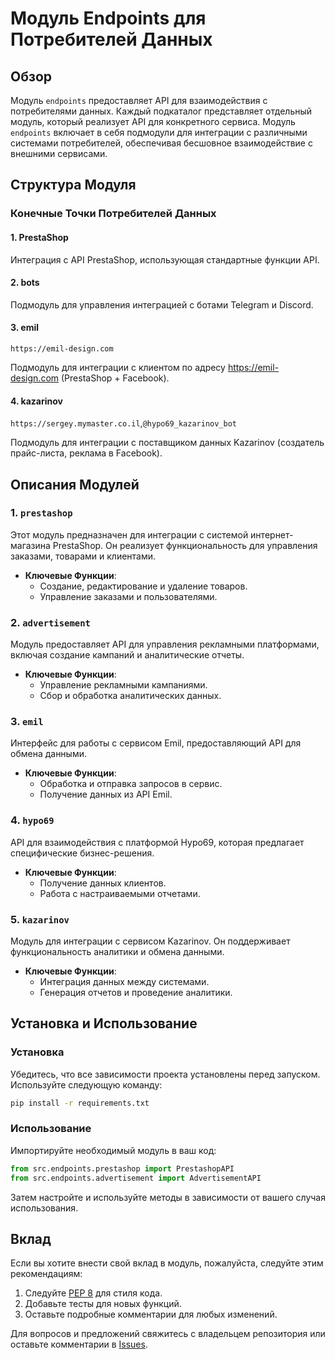 # Модуль Endpoints для Потребителей Данных

## Обзор

Модуль `endpoints` предоставляет API для взаимодействия с потребителями данных. 
Каждый подкаталог представляет отдельный модуль, который реализует API для конкретного сервиса. 
Модуль `endpoints` включает в себя подмодули для интеграции с различными системами потребителей, 
обеспечивая бесшовное взаимодействие с внешними сервисами.

## Структура Модуля

### Конечные Точки Потребителей Данных

#### 1. **PrestaShop**

Интеграция с API PrestaShop, использующая стандартные функции API.

#### 2. **bots**

Подмодуль для управления интеграцией с ботами Telegram и Discord.

#### 3. **emil**

`https://emil-design.com`

Подмодуль для интеграции с клиентом по адресу https://emil-design.com (PrestaShop + Facebook).

#### 4. **kazarinov**

`https://sergey.mymaster.co.il`,`@hypo69_kazarinov_bot`

Подмодуль для интеграции с поставщиком данных Kazarinov (создатель прайс-листа, реклама в Facebook).

## Описания Модулей

### 1. `prestashop`

Этот модуль предназначен для интеграции с системой интернет-магазина PrestaShop. 
Он реализует функциональность для управления заказами, товарами и клиентами.

- **Ключевые Функции**:
  - Создание, редактирование и удаление товаров.
  - Управление заказами и пользователями.

### 2. `advertisement`

Модуль предоставляет API для управления рекламными платформами, 
включая создание кампаний и аналитические отчеты.

- **Ключевые Функции**:
  - Управление рекламными кампаниями.
  - Сбор и обработка аналитических данных.

### 3. `emil`

Интерфейс для работы с сервисом Emil, предоставляющий API для обмена данными.

- **Ключевые Функции**:
  - Обработка и отправка запросов в сервис.
  - Получение данных из API Emil.

### 4. `hypo69`

API для взаимодействия с платформой Hypo69, которая предлагает специфические бизнес-решения.

- **Ключевые Функции**:
  - Получение данных клиентов.
  - Работа с настраиваемыми отчетами.

### 5. `kazarinov`

Модуль для интеграции с сервисом Kazarinov. Он поддерживает функциональность аналитики и обмена данными.

- **Ключевые Функции**:
  - Интеграция данных между системами.
  - Генерация отчетов и проведение аналитики.

## Установка и Использование

### Установка

Убедитесь, что все зависимости проекта установлены перед запуском. Используйте следующую команду:

```bash
pip install -r requirements.txt
```

### Использование

Импортируйте необходимый модуль в ваш код:

```python
from src.endpoints.prestashop import PrestashopAPI
from src.endpoints.advertisement import AdvertisementAPI
```

Затем настройте и используйте методы в зависимости от вашего случая использования.

## Вклад

Если вы хотите внести свой вклад в модуль, пожалуйста, следуйте этим рекомендациям:

1. Следуйте [PEP 8](https://peps.python.org/pep-0008/) для стиля кода.
2. Добавьте тесты для новых функций.
3. Оставьте подробные комментарии для любых изменений.

Для вопросов и предложений свяжитесь с владельцем репозитория или оставьте комментарии в [Issues](#).